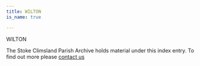```yaml
---
title: WILTON
is_name: true

---
```


WILTON


The Stoke Climsland Parish Archive holds material under this index entry. To find out more please [contact us](/contact/)
